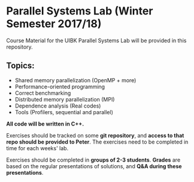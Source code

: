 # Parallel Systems Lab (Winter Semester 2017/18)

Course Material for the UIBK Parallel Systems Lab will be provided in this repository.

## Topics:

 - Shared memory parallelization (OpenMP + more)
 - Performance-oriented programming
 - Correct benchmarking
 - Distributed memory parallelization (MPI)
 - Dependence analysis (Real codes)
 - Tools (Profilers, sequential and parallel)
 
**All code will be written in C++.**

Exercises should be tracked on some **git repository**, and **access to that repo should be provided to Peter**. The exercises need to be completed in time for each weeks' lab.

Exercises should be completed in **groups of 2-3 students**. 
**Grades** are based on the regular presentations of solutions, and **Q&A during these presentations**.
